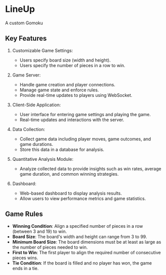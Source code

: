 # LineUp
A custom Gomoku

## Key Features
1.  Customizable Game Settings:
    -   Users specify board size (width and height).
    -   Users specify the number of pieces in a row to win.

2.  Game Server:
    -   Handle game creation and player connections.
    -   Manage game state and enforce rules.
    -   Provide real-time updates to players using WebSocket.

3.  Client-Side Application:
    -   User interface for entering game settings and playing the game.
    -   Real-time updates and interactions with the server.

4.  Data Collection:
    -   Collect game data including player moves, game outcomes, and game durations.
    -   Store this data in a database for analysis.

5.  Quantitative Analysis Module:
    -   Analyze collected data to provide insights such as win rates, average game duration, and common winning strategies.

6.  Dashboard:
    -   Web-based dashboard to display analysis results.
    -   Allow users to view performance metrics and game statistics.

## Game Rules
-   **Winning Condition**: Align a specified number of pieces in a row (between 3 and 19) to win.
-   **Board Size**: The board's width and height can range from 3 to 99.
-   **Minimum Board Size**: The board dimensions must be at least as large as the number of pieces needed to win.
-   **First to Win**: The first player to align the required number of consecutive pieces wins.
-   **Tie Condition**: If the board is filled and no player has won, the game ends in a tie.
